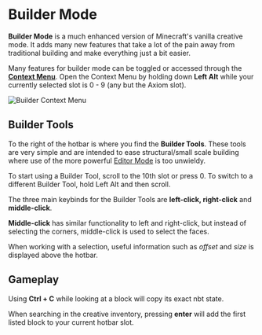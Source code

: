 # Builder Mode

**Builder Mode** is a much enhanced version of Minecraft's vanilla creative mode. It adds many new features that take a lot of the pain away from traditional building and make everything just a bit easier.

Many features for builder mode can be toggled or accessed through the **[Context Menu](/contextmenu/intro.md)**. Open the Context Menu by holding down **Left Alt** while your currently selected slot is 0 - 9 (any but the Axiom slot). 

![Builder Context Menu](/img/AltMenuOverview.png)

## Builder Tools

To the right of the hotbar is where you find the **Builder Tools**. These tools are very simple and are intended to ease structural/small scale building where use of the more powerful [Editor Mode](/editor/intro.md) is too unwieldy.

To start using a Builder Tool, scroll to the 10th slot or press 0.
To switch to a different Builder Tool, hold Left Alt and then scroll.

The three main keybinds for the Builder Tools are **left-click, right-click** and **middle-click**. 

**Middle-click** has similar functionality to left and right-click, but instead of selecting the corners, middle-click is used to select the faces. 

When working with a selection, useful information such as *offset* and *size* is displayed above the hotbar.

## Gameplay

Using **Ctrl + C** while looking at a block will copy its exact nbt state.

When searching in the creative inventory, pressing **enter** will add the first listed block to your current hotbar slot.
